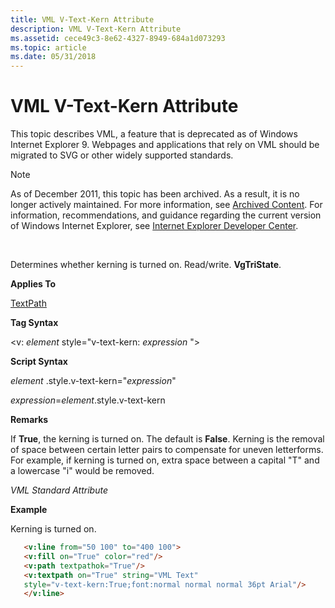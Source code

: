 ```yaml
---
title: VML V-Text-Kern Attribute
description: VML V-Text-Kern Attribute
ms.assetid: cece49c3-8e62-4327-8949-684a1d073293
ms.topic: article
ms.date: 05/31/2018
---
```


# VML V-Text-Kern Attribute

This topic describes VML, a feature that is deprecated as of Windows Internet Explorer 9. Webpages and applications that rely on VML should be migrated to SVG or other widely supported standards.

> [!Note]  
> As of December 2011, this topic has been archived. As a result, it is no longer actively maintained. For more information, see [Archived Content](https://docs.microsoft.com/previous-versions/windows/internet-explorer/ie-developer/). For information, recommendations, and guidance regarding the current version of Windows Internet Explorer, see [Internet Explorer Developer Center](https://msdn.microsoft.com/ie/).

 

Determines whether kerning is turned on. Read/write. **VgTriState**.

**Applies To**

[TextPath](msdn-online-vml-textpath-element.md)

**Tag Syntax**

<v: *element* style="v-text-kern: *expression* ">

**Script Syntax**

*element* .style.v-text-kern="*expression*"

*expression*=*element*.style.v-text-kern

**Remarks**

If **True**, the kerning is turned on. The default is **False**. Kerning is the removal of space between certain letter pairs to compensate for uneven letterforms. For example, if kerning is turned on, extra space between a capital "T" and a lowercase "i" would be removed.

*VML Standard Attribute*

**Example**

Kerning is turned on.


```HTML
   <v:line from="50 100" to="400 100">
   <v:fill on="True" color="red"/>
   <v:path textpathok="True"/>
   <v:textpath on="True" string="VML Text"
   style="v-text-kern:True;font:normal normal normal 36pt Arial"/>
   </v:line>
```



 

 




